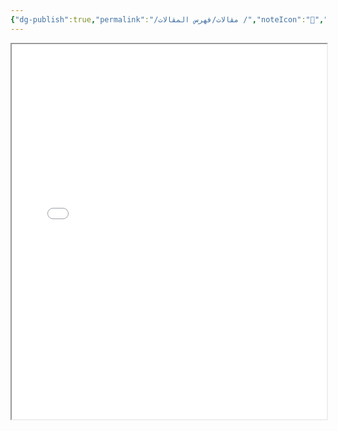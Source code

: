 ```yaml
---
{"dg-publish":true,"permalink":"/مقالات/فهرس المقالات /","noteIcon":"📑","created":"2025-07-08T00:07:25.210+03:00","updated":"2025-07-12T00:58:50.886+03:00"}
---
```


<iframe src="/site/static/index.html" width="100%" height="600px"></iframe>
